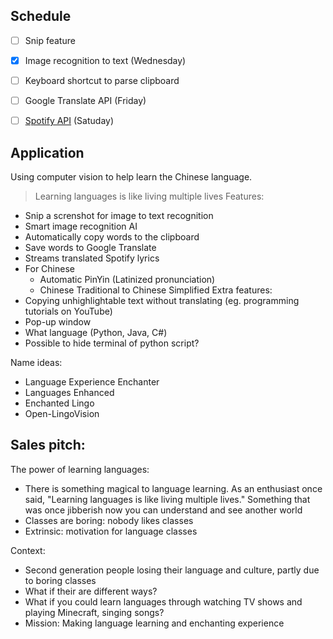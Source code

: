 ## Schedule
- [ ] Snip feature
- [x] Image recognition to text (Wednesday)
- [ ] Keyboard shortcut to parse clipboard
- [ ] Google Translate API (Friday)
- [ ] [Spotify API](https://youtu.be/c5sWvP9h3s8) (Satuday)


## Application
Using computer vision to help learn the Chinese language.
> Learning languages is like living multiple lives
Features:
- Snip a screnshot for image to text recognition
- Smart image recognition AI
- Automatically copy words to the clipboard
- Save words to Google Translate
- Streams translated Spotify lyrics
- For Chinese
    - Automatic PinYin (Latinized pronunciation)
    - Chinese Traditional to Chinese Simplified
Extra features:
- Copying unhighlightable text without translating (eg. programming tutorials on YouTube)
- Pop-up window
- What language (Python, Java, C#)
- Possible to hide terminal of python script?


Name ideas:
- Language Experience Enchanter
- Languages Enhanced
- Enchanted Lingo
- Open-LingoVision



## Sales pitch:
The power of learning languages:
- There is something magical to language learning. As an enthusiast once said, "Learning languages is like living multiple lives." Something that was once jibberish now you
can understand and see another world
- Classes are boring: nobody likes classes
- Extrinsic: motivation for language classes

Context:
- Second generation people losing their language and culture, partly due to boring classes
- What if their are different ways?
- What if you could learn languages through watching TV shows and playing Minecraft, singing songs?
- Mission: Making language learning and enchanting experience
